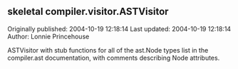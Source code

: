 ## skeletal compiler.visitor.ASTVisitor

Originally published: 2004-10-19 12:18:14
Last updated: 2004-10-19 12:18:14
Author: Lonnie Princehouse

ASTVisitor with stub functions for all of the ast.Node types list in the compiler.ast documentation, with comments describing Node attributes.